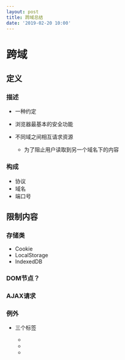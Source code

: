 ```yaml
---
layout: post
title: 跨域总结
date: '2019-02-20 10:00'
---
```


# 跨域

## 定义

### 描述

- 一种约定
- 浏览器最基本的安全功能
- 不同域之间相互请求资源

	- 为了阻止用户读取到另一个域名下的内容

### 构成

- 协议
- 域名
- 端口号

## 限制内容

### 存储类

- Cookie
- LocalStorage
- IndexedDB

### DOM节点？

### AJAX请求

### 例外

- 三个标签

	- <img>
	- <link>
	- <script>

## 问题

### 跨域ajax有没有发出去请求？

- 跨域并不是请求发不出去，请求能发出去，服务器也能收到请求并正常返回结果，只是结果被浏览器拦截了。
- 跨域并不能完全阻止CSRF，因为请求毕竟发出去了

### 后端有没有跨域，如果做安全限制？

## 解决方案

### JSONP

- 定义

	- 利用<script>标签没有跨域限制的漏洞，网页可以从其他来源动态获取JSON数据。
	- JSONP请求一定需要对方的服务器支持

- 实现过程

	- 准备回调函数和参数

		- 声明一个回调函数，函数的形参为要获取的目标数据

	- 请求

		- 创建一个<script>标签，把跨域的API接口地址赋值给script的src属性
		- 在该地址中向服务器传递该函数名，如（?callback=show）

	- 服务器处理

		- 解析回调函数名和参数
		- 逻辑处理
		- 把结果和回调函数拼装
		- 返回给客服端

	- 客户端处理返回

		- 调用回调函数，对数据进行操作
		- 清理script缓存

- 代码示例

	- 客户端
	- 服务端

### CORS

- 关键实现者

	- 后端

- 开启方式

	- 设置Access-Control-Allow-Origin

		- 表示哪些域名可以访问资源
		- 通配符表示所有网站都可以访问

- 请求分类

	- 简单请求

		- 条件

			- 满足Method

				- GET
				- POST
				- HEAD

			- 满足Content-Type

				- text/plain
				- multipart/form-data
				- application/x-www-form-urlencoded

	- 复杂请求

		- 条件

			- 不满足简单请求的其它请求

		- 查询请求

			- option方法
			- 通过该请求来查询服务端是否允许跨域请求

### postMessage

- 定义

	- Subtopic 1该方法允许来自不同源的脚本采用异步方式进行有限的通信，可以实现跨文本档、多窗口、跨域消息传递

- 解决以下场景的跨域数据传递

	- 页面和其打开的新窗口的数据传递
	- 多窗口之间的消息传递
	- 页面与嵌套iframe消息传递

- 示例

	- 页面A，发消息
	- 页面B，收消息

### websocket

- 定义

	- Websocket是HTML5的一个持久化的协议
	- 实现了浏览器和服务器的全双工通信

		- 全双工

	- 也是跨域的解决方案
	- 和HTTP都是应用层协议，都基于TCP协议

- 建立过程

	- 建立连接：借助HTTP协议
	- 建立好之后，和HTTP就无关了。WebSocket 的 server 与 client 都能主动向对方发送或接收数据

### Node中间件代理

- 实现原理

	- 同源策略是浏览器需要遵循的标准
	- 如果是服务器向服务器请求，就无需遵循同源策略

- 示例

	- 客户端
	- 代理服务器
	- 目标服务器

### Nginx反向代理

- 原理同Node中间件代理
- Nginx示例

### window.name + iframe

### location.hash + iframe

### ducument.domain + iframe

## 对比

### JSONP 和 AJAX

- 相同

	- 都是客服端向服务器发送请求，从客户端获取数据的方式。

- 不同

	- JSONP

		- 非同源策略
		- 仅支持get方法，有局限性
		- 不安全：容易遭受XSS攻击

	- AJAX

		- 同源策略

## 参考

### https://juejin.im/post/5c23993de51d457b8c1f4ee1

